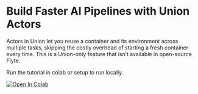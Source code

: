 # Build Faster AI Pipelines with Union Actors

Actors in Union let you reuse a container and its environment across multiple tasks, skipping the costly overhead of starting a fresh container every time. This is a Union-only feature that isn’t available in open-source Flyte.

Run the tutorial in colab or setup to run locally.

<a target="_blank" href="https://colab.research.google.com/github/unionai-oss/Actors-Build-Faster-AI-Pipelines-with-Union/blob/main/faster_ai_pipelines_tutorial.ipynb">
  <img src="https://colab.research.google.com/assets/colab-badge.svg" alt="Open In Colab"/>
</a>

